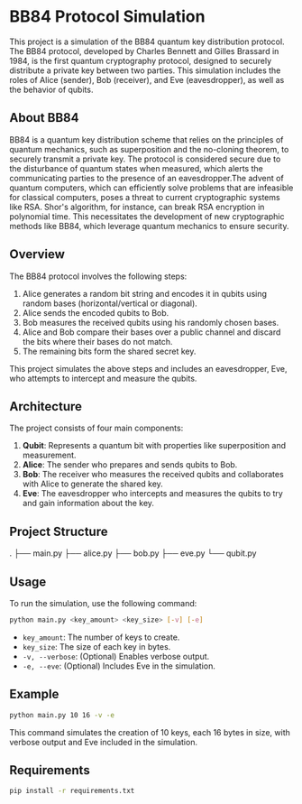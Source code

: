 # BB84 Protocol Simulation

This project is a simulation of the BB84 quantum key distribution protocol. The BB84 protocol, developed by Charles Bennett and Gilles Brassard in 1984, is the first quantum cryptography protocol, designed to securely distribute a private key between two parties. This simulation includes the roles of Alice (sender), Bob (receiver), and Eve (eavesdropper), as well as the behavior of qubits.

## About BB84
BB84 is a quantum key distribution scheme that relies on the principles of quantum mechanics, such as superposition and the no-cloning theorem, to securely transmit a private key. The protocol is considered secure due to the disturbance of quantum states when measured, which alerts the communicating parties to the presence of an eavesdropper.The advent of quantum computers, which can efficiently solve problems that are infeasible for classical computers, poses a threat to current cryptographic systems like RSA. Shor's algorithm, for instance, can break RSA encryption in polynomial time. This necessitates the development of new cryptographic methods like BB84, which leverage quantum mechanics to ensure security.

## Overview
The BB84 protocol involves the following steps:
1. Alice generates a random bit string and encodes it in qubits using random bases (horizontal/vertical or diagonal).
2. Alice sends the encoded qubits to Bob.
3. Bob measures the received qubits using his randomly chosen bases.
4. Alice and Bob compare their bases over a public channel and discard the bits where their bases do not match.
5. The remaining bits form the shared secret key.

This project simulates the above steps and includes an eavesdropper, Eve, who attempts to intercept and measure the qubits.

## Architecture
The project consists of four main components:
1. **Qubit**: Represents a quantum bit with properties like superposition and measurement.
2. **Alice**: The sender who prepares and sends qubits to Bob.
3. **Bob**: The receiver who measures the received qubits and collaborates with Alice to generate the shared key.
4. **Eve**: The eavesdropper who intercepts and measures the qubits to try and gain information about the key.

## Project Structure
.
├── main.py
├── alice.py
├── bob.py
├── eve.py
└── qubit.py


## Usage
To run the simulation, use the following command:
```bash
python main.py <key_amount> <key_size> [-v] [-e]
```

- `key_amount`: The number of keys to create.
- `key_size`: The size of each key in bytes.
- `-v, --verbose`: (Optional) Enables verbose output.
- `-e, --eve`: (Optional) Includes Eve in the simulation.

## Example

```bash
python main.py 10 16 -v -e
```

This command simulates the creation of 10 keys, each 16 bytes in size, with verbose output and Eve included in the simulation.

## Requirements

```bash
pip install -r requirements.txt
```


